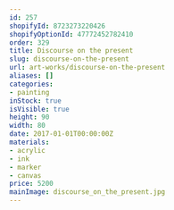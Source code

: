 ```yaml
---
id: 257
shopifyId: 8723273220426
shopifyOptionId: 47772452782410
order: 329
title: Discourse on the present
slug: discourse-on-the-present
url: art-works/discourse-on-the-present
aliases: []
categories:
- painting
inStock: true
isVisible: true
height: 90
width: 80
date: 2017-01-01T00:00:00Z
materials:
- acrylic
- ink
- marker
- canvas
price: 5200
mainImage: discourse_on_the_present.jpg
---
```

